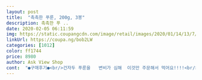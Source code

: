 ```yaml
---
layout: post 
title:  "촉촉한 푸룬, 200g, 3봉" 
description: 촉촉한 푸 ..
date: 2020-02-05 06:11:59 
img: https://static.coupangcdn.com/image/retail/images/2020/01/14/13/7/bf91e80c-a62e-4c95-9bc7-aa6e21c97086.jpg 
linkUrl: https://coupa.ng/bob2LW 
categories: [1012] 
color: ff1744 
price: 8980 
author: Ask View Shop 
cont:  "●구매후기●<br/>건자두 푸룬을   변비가 심해  이것만 주문해서 먹어요!!!!<br/>건자두를 끼고 산 이후로 변비 너 뭐니?  추천합니다!<br/>맛도 뭔가 첨가된것이 아닌<br/>새콤달콤한 자두의 맛이라고 할까요?<br/>세 봉지에 이 가격이라니~그야말로 득템이죠! 만지고 나면 끈적거려서 귀찮긴 하지만 효능을 생각하자면 좋아하지 않을 수가 없어요.<br/><br/>신선하니 좋습니다^^<br/>어머님께서 뚝딱 해치우셨네요ㅠㅠ<br/>어찌할까 하다 저도 하나 먹었는데<br/>여행갔을때 며칠이나 신호가 없어서 어딜가든 더부룩하니 속이 불편했거든요.<br/> 그때 잘익은 자두를 사서 아무것도 안넣고 자두만 갈아서 마셨더니 그야말로 신기한 쾌변! 그때부터 늘 푸른을 사서 들고다니며 먹던 습관이 지금껏 이어졌어요.<br/><br/>오늘 출산을 해서 ㅠㅠ<br/>일단 드셔보실 강추합니다.<br/><br/>재구매 계획 100%구요.<br/><br/>전  늘 변비약을 달고 사는데 지인의 추천으로 작년부터 이것만 먹으면  너무 좋은  효과를 보게되서 늘 재주문해서 먹습니다^^,감사합니다♡♡♡♡♡♡유통기한도 넉넉하고 만족스럽습니다!!!!!맛도 단걸 별로 안좋아하는데 제 입맛에는 딱 좋아요♡♡♡♡♡♡<br/>좋다고해서 친척동생 주려 주문했는데<br/>푸룬은 언제나 옳아요.<br/> 아침마다 직접 만든 요플레에 푸룬을 잘게 썰어 넣어먹거든요.<br/> 한 시간쯤이면 신호가 옵니다.<br/><br/>푸룬이 변비에 좋아 임산부한테<br/>항상  변비약보다 효과를  더보게 되네요,ㅎㅎㅎㅎ<br/>" 
---
```

